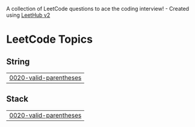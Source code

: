 A collection of LeetCode questions to ace the coding interview! - Created using [LeetHub v2](https://github.com/arunbhardwaj/LeetHub-2.0)
<!---LeetCode Topics Start-->
# LeetCode Topics
## String
|  |
| ------- |
| [0020-valid-parentheses](https://github.com/Srujanavalavala/leetcode/tree/master/0020-valid-parentheses) |
## Stack
|  |
| ------- |
| [0020-valid-parentheses](https://github.com/Srujanavalavala/leetcode/tree/master/0020-valid-parentheses) |
<!---LeetCode Topics End-->